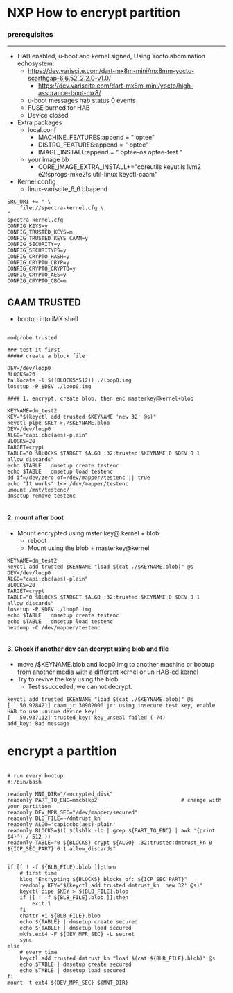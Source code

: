 
# NXP How to encrypt partition

### prerequisites
-- --

* HAB enabled, u-boot and kernel signed, Using Yocto abomination echosystem: 
   * https://dev.variscite.com/dart-mx8m-mini/mx8mm-yocto-scarthgap-6.6.52_2.2.0-v1.0/
       * https://dev.variscite.com/dart-mx8m-mini/yocto/high-assurance-boot-mx8/
   * u-boot messages hab status 0 events  
   * FUSE burned for HAB
   * Device closed
* Extra packages
   * local.conf
      * MACHINE_FEATURES:append = " optee"  
      * DISTRO_FEATURES:append = " optee"
      * IMAGE_INSTALL:append = " optee-os optee-test "
   * your image bb
      * CORE_IMAGE_EXTRA_INSTALL+="coreutils keyutils lvm2 e2fsprogs-mke2fs util-linux keyctl-caam"
* Kernel config
   * linux-variscite_6_6.bbapend
```
SRC_URI += " \
    file://spectra-kernel.cfg \
"
spectra-kernel.cfg
CONFIG_KEYS=y
CONFIG_TRUSTED_KEYS=m
CONFIG_TRUSTED_KEYS_CAAM=y
CONFIG_SECURITY=y
CONFIG_SECURITYFS=y
CONFIG_CRYPTO_HASH=y
CONFIG_CRYPTO_CRYP=y
CONFIG_CRYPTO_CRYPTD=y
CONFIG_CRYPTO_AES=y
CONFIG_CRYPTO_CBC=m
```

## CAAM TRUSTED

*  bootup into iMX shell
```

modprobe trusted

### test it first
##### create a block file

DEV=/dev/loop0
BLOCKS=20
fallocate -l $((BLOCKS*512)) ./loop0.img
losetup -P $DEV ./loop0.img

#### 1. encrypt, create blob, then enc masterkey@kernel+blob

KEYNAME=dm_test2
KEY="$(keyctl add trusted $KEYNAME 'new 32' @s)"
keyctl pipe $KEY >./$KEYNAME.blob
DEV=/dev/loop0
ALGO="capi:cbc(aes)-plain"
BLOCKS=20
TARGET=crypt
TABLE="0 $BLOCKS $TARGET $ALGO :32:trusted:$KEYNAME 0 $DEV 0 1 allow_discards"
echo $TABLE | dmsetup create testenc
echo $TABLE | dmsetup load testenc
dd if=/dev/zero of=/dev/mapper/testenc || true
echo "It works" 1<> /dev/mapper/testenc
umount /mnt/testenc/
dmsetup remove testenc


```
#### 2. mount after boot 
   * Mount encrypted using mster key@ kernel + blob
      * reboot
      * Mount using the blob + masterkey@kernel  

```
KEYNAME=dm_test2
keyctl add trusted $KEYNAME "load $(cat ./$KEYNAME.blob)" @s
DEV=/dev/loop0
ALGO="capi:cbc(aes)-plain"
BLOCKS=20
TARGET=crypt
TABLE="0 $BLOCKS $TARGET $ALGO :32:trusted:$KEYNAME 0 $DEV 0 1 allow_discards"
losetup -P $DEV ./loop0.img
echo $TABLE | dmsetup create testenc
echo $TABLE | dmsetup load testenc
hexdump -C /dev/mapper/testenc


```
#### 3. Check if another dev can decrypt using blob and file 

   * move /$KEYNAME.blob and loop0.img to another machine or bootup from another media with a different kernel or un HAB-ed kernel
   * Try to revive the key using the blob.
      * Test ssucceded, we cannot decrypt.
```
keyctl add trusted $KEYNAME "load $(cat ./$KEYNAME.blob)" @s
[   50.928421] caam_jr 30902000.jr: using insecure test key, enable HAB to use unique device key!
[   50.937112] trusted_key: key_unseal failed (-74)
add_key: Bad message

```

# encrypt a partition

```

# run every bootup
#!/bin/bash

readonly MNT_DIR="/encrypted_disk"
readonly PART_TO_ENC=mmcblkp2  							# change with your partition
readonly DEV_MPR_SEC="/dev/mapper/secured"
readonly BLB_FILE=~/dmtrust_kn
readonly ALGO='capi:cbc(aes)-plain'
readonly BLOCKS=$(( $(lsblk -lb | grep ${PART_TO_ENC} | awk '{print $4}') / 512 ))
readonly TABLE="0 ${BLOCKS} crypt ${ALGO} :32:trusted:dmtrust_kn 0 ${ICP_SEC_PART} 0 1 allow_discards"


if [[ ! -f ${BLB_FILE}.blob ]];then
	# first time
    klog "Encrypting ${BLOCKS} blocks of: ${ICP_SEC_PART}"
    readonly KEY="$(keyctl add trusted dmtrust_kn 'new 32' @s)"
    keyctl pipe $KEY > ${BLB_FILE}.blob
    if [[ ! -f ${BLB_FILE}.blob ]];then
        exit 1
    fi
    chattr +i ${BLB_FILE}.blob
    echo ${TABLE} | dmsetup create secured
    echo ${TABLE} | dmsetup load secured
    mkfs.ext4 -F ${DEV_MPR_SEC} -L secret
    sync
else
	# every time
    keyctl add trusted dmtrust_kn "load $(cat ${BLB_FILE}.blob)" @s
    echo $TABLE | dmsetup create secured
    echo $TABLE | dmsetup load secured
fi
mount -t ext4 ${DEV_MPR_SEC} ${MNT_DIR}



```
   

